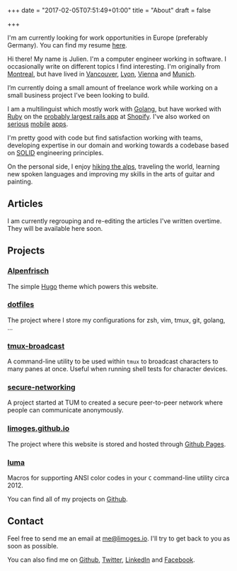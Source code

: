 +++
date = "2017-02-05T07:51:49+01:00"
title = "About"
draft = false

+++
<div class="banner">
I'm am currently looking for work opportunities in Europe (preferably Germany).
You can find my resume <a href="/resume">here</a>.
</div>

Hi there! My name is Julien. I'm a computer engineer working in software. I 
occasionally write on different topics I find interesting. I'm originally from 
[Montreal], but have lived in [Vancouver], [Lyon], [Vienna] and [Munich].

I’m currently doing a small amount of freelance work while working on a small 
business project I’ve been looking to build.

I am a multilinguist which mostly work with [Golang], but have worked with 
[Ruby] on the [probably largest rails app][rails] at [Shopify]. I've also worked 
on [serious] [mobile] [apps]. 

I'm pretty good with code but find satisfaction working with teams, developing 
expertise in our domain and working towards a codebase based on [SOLID]
engineering principles.

On the personal side, I enjoy [hiking the alps], traveling the world,
learning new spoken languages and improving my skills in the arts of guitar and
painting.

## Articles

I am currently regrouping and re-editing the articles I've written overtime.
They will be available here soon.

## Projects

### [Alpenfrisch]
The simple [Hugo](https://gohugo.io) theme which powers this website.

### [dotfiles]
The project where I store my configurations for zsh, vim, tmux, git, golang, ...

### [tmux-broadcast]
A command-line utility to be used within `tmux` to broadcast characters to many
panes at once. Useful when running shell tests for character devices.

### [secure-networking]
A project started at TUM to created a secure peer-to-peer network where people can
communicate anonymously.

### [limoges.github.io]
The project where this website is stored and hosted through [Github Pages].

### [luma]
Macros for supporting ANSI color codes in your `C` command-line utility circa 2012.

You can find all of my projects on [Github](https://github.com/limoges).

## Contact

Feel free to send me an email at [me@limoges.io]. I'll try
to get back to you as soon as possible.

You can also find me on [Github], [Twitter], [LinkedIn] and [Facebook].

[Montreal]: https://en.wikipedia.org/wiki/Montreal
[Vancouver]: https://en.wikipedia.org/wiki/Vancouver
[Lyon]: https://en.wikipedia.org/wiki/Lyon
[Vienna]: https://en.wikipedia.org/wiki/Vienna
[Munich]: https://en.wikipedia.org/wiki/Munich
[Golang]: https://golang.org/
[Ruby]: https://www.ruby-lang.org/en/
[Rails]: https://rubyonrails.org/
[Shopify]: https://www.shopify.ca/
[serious]: https://www.syfy.com/syfywire/behold-new-blastr-mobile-app-and-more
[mobile]: https://www.soluteo.com/portfolio_page/mcgill-university-health-centre/ 
[apps]: https://www.soluteo.com/portfolio_page/via-rail/
[SOLID]: https://en.wikipedia.org/wiki/SOLID_(object-oriented_design)
[hiking the alps]: https://en.wikipedia.org/wiki/Zugspitze
[Github Pages]: https://pages.github.com/
[Alpenfrisch]: https://github.com/limoges/alpenfrisch
[dotfiles]: https://github.com/limoges/dotfiles
[tmux-broadcast]: https://github.com/limoges/tmux-broadcast
[luma]: https://github.com/limoges/luma
[secure-networking]: https://github.com/limoges/secure-networking
[limoges.github.io]: https://github.com/limoges/limoges.github.io

[me@limoges.io]: mailto:me@limoges.io
[Twitter]: https://twitter.com/julienlimoges
[Facebook]: https://www.facebook.com/julien.limoges
[LinkedIn]: https://www.linkedin.com/in/julienlimoges
[Github]: https://github.com/limoges
